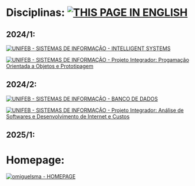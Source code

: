# **Disciplinas:** [![THIS PAGE IN ENGLISH](https://img.shields.io/static/v1?label=&message=ESTA+PÁGINA+EM+PORTUGUÊS&color=%23009BD5&style=for-the-badge)](https://omiguelsma.github.io/subjects/subjects_en.html)


## 2024/1:

[![UNIFEB - SISTEMAS DE INFORMAÇÃO - INTELLIGENT SYSTEMS](https://img.shields.io/static/v1?label=unifeb+-+INFORMATION+SYSTEMS&message=INTELLIGENT+SYSTEMS&color=%23009BD5&style=for-the-badge)](https://omiguelsma.github.io/)

[![UNIFEB - SISTEMAS DE INFORMAÇÃO - Projeto Integrador: Progamação Orientada a Objetos e Prototipagem](https://img.shields.io/static/v1?label=unifeb+-+INFORMATION+SYSTEMS&message=Integrative+Project%3A+Object+Oriented+Programming+and+Prototyping&color=%23009BD5&style=for-the-badge)](https://omiguelsma.github.io/)

## 2024/2:

[![UNIFEB - SISTEMAS DE INFORMAÇÃO - BANCO DE DADOS](https://img.shields.io/static/v1?label=UNIFEB+-+SISTEMAS+DE+INFORMAÇÃO&message=BANCO+DE+DADOS&color=%23009BD5&style=for-the-badge)](https://omiguelsma.github.io/)

[![UNIFEB - SISTEMAS DE INFORMAÇÃO - Projeto Integrador: Análise de Softwares e Desenvolvimento de Internet e Custos](https://img.shields.io/static/v1?label=UNIFEB+-+SISTEMAS+DE+INFORMAÇÃO&message=Projeto+Integrador%3A+Análise+de+Softwares+e+Desenvolvimento+de+Internet+e+Custos&color=%23009BD5&style=for-the-badge)](https://omiguelsma.github.io/)

## 2025/1:


# Homepage: 

[![omiguelsma - HOMEPAGE](https://img.shields.io/static/v1?label=omiguelsma&message=HOMEPAGE&color=%23009BD5&style=for-the-badge&logo=homepage)](https://omiguelsma.github.io/)
